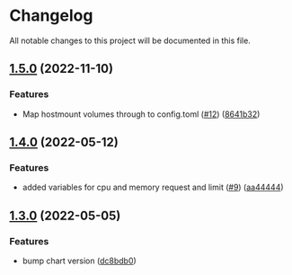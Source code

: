 # Changelog

All notable changes to this project will be documented in this file.

## [1.5.0](https://github.com/DeimosCloud/terraform-kubernetes-gitlab-runner/compare/v1.4.0...v1.5.0) (2022-11-10)

### Features

* Map hostmount volumes through to
  config.toml ([#12](https://github.com/DeimosCloud/terraform-kubernetes-gitlab-runner/issues/12)) ([8641b32](https://github.com/DeimosCloud/terraform-kubernetes-gitlab-runner/commit/8641b32a8281ed157f8ef9cfdcaf9936944ef869))

## [1.4.0](https://github.com/DeimosCloud/terraform-kubernetes-gitlab-runner/compare/v1.3.0...v1.4.0) (2022-05-12)

### Features

* added variables for cpu and memory request and
  limit ([#9](https://github.com/DeimosCloud/terraform-kubernetes-gitlab-runner/issues/9)) ([aa44444](https://github.com/DeimosCloud/terraform-kubernetes-gitlab-runner/commit/aa44444fe396f40f8c8fe210dd2f08b2454a001b))

## [1.3.0](https://github.com/DeimosCloud/terraform-kubernetes-gitlab-runner/compare/v1.2.0...v1.3.0) (2022-05-05)

### Features

* bump chart
  version ([dc8bdb0](https://github.com/DeimosCloud/terraform-kubernetes-gitlab-runner/commit/dc8bdb02fa9c772c12231b3c9e57fd3c664168ce))
